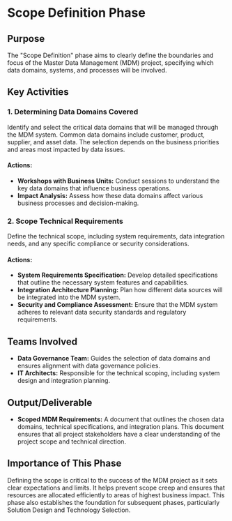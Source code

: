 # Scope Definition Phase

## Purpose
The "Scope Definition" phase aims to clearly define the boundaries and focus of the Master Data Management (MDM) project, specifying which data domains, systems, and processes will be involved.

## Key Activities

### 1. Determining Data Domains Covered
Identify and select the critical data domains that will be managed through the MDM system. Common data domains include customer, product, supplier, and asset data. The selection depends on the business priorities and areas most impacted by data issues.

#### Actions:
- **Workshops with Business Units:** Conduct sessions to understand the key data domains that influence business operations.
- **Impact Analysis:** Assess how these data domains affect various business processes and decision-making.

### 2. Scope Technical Requirements
Define the technical scope, including system requirements, data integration needs, and any specific compliance or security considerations.

#### Actions:
- **System Requirements Specification:** Develop detailed specifications that outline the necessary system features and capabilities.
- **Integration Architecture Planning:** Plan how different data sources will be integrated into the MDM system.
- **Security and Compliance Assessment:** Ensure that the MDM system adheres to relevant data security standards and regulatory requirements.

## Teams Involved
- **Data Governance Team:** Guides the selection of data domains and ensures alignment with data governance policies.
- **IT Architects:** Responsible for the technical scoping, including system design and integration planning.

## Output/Deliverable
- **Scoped MDM Requirements:** A document that outlines the chosen data domains, technical specifications, and integration plans. This document ensures that all project stakeholders have a clear understanding of the project scope and technical direction.

## Importance of This Phase
Defining the scope is critical to the success of the MDM project as it sets clear expectations and limits. It helps prevent scope creep and ensures that resources are allocated efficiently to areas of highest business impact. This phase also establishes the foundation for subsequent phases, particularly Solution Design and Technology Selection.
